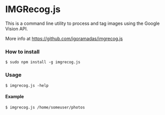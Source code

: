 # IMGRecog.js

This is a command line utility to process and tag images using the Google Vision API.

More info at https://github.com/igoramadas/imgrecog.js

### How to install

    $ sudo npm install -g imgrecog.js

### Usage

    $ imgrecog.js -help

#### Example

    $ imgrecog.js /home/someuser/photos
